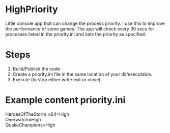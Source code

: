 # HighPriority
Little console app that can change the process priority. I use this to improve the performance of some games. The app will check every 30 secs for processes listed in the priority.ini and sets the priority as specified.

# Steps
1. Build/Publish the code
2. Create a priority.ini file in the same location of your dll/executable.
3. Execute (to stop either write exit or close)

# Example content priority.ini
HeroesOfTheStorm_x64=High  
Overwatch=High  
QuakeChampions=High  
